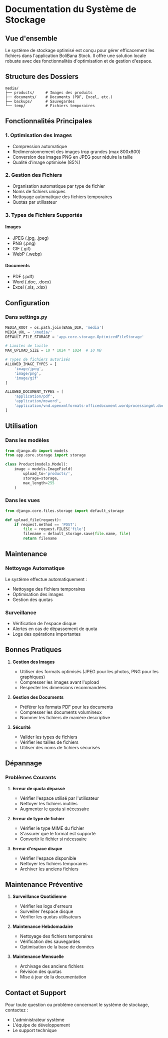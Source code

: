 # Documentation du Système de Stockage

## Vue d'ensemble

Le système de stockage optimisé est conçu pour gérer efficacement les fichiers dans l'application BoliBana Stock. Il offre une solution locale robuste avec des fonctionnalités d'optimisation et de gestion d'espace.

## Structure des Dossiers

```
media/
├── products/     # Images des produits
├── documents/    # Documents (PDF, Excel, etc.)
├── backups/      # Sauvegardes
└── temp/         # Fichiers temporaires
```

## Fonctionnalités Principales

### 1. Optimisation des Images
- Compression automatique
- Redimensionnement des images trop grandes (max 800x800)
- Conversion des images PNG en JPEG pour réduire la taille
- Qualité d'image optimisée (85%)

### 2. Gestion des Fichiers
- Organisation automatique par type de fichier
- Noms de fichiers uniques
- Nettoyage automatique des fichiers temporaires
- Quotas par utilisateur

### 3. Types de Fichiers Supportés

#### Images
- JPEG (.jpg, .jpeg)
- PNG (.png)
- GIF (.gif)
- WebP (.webp)

#### Documents
- PDF (.pdf)
- Word (.doc, .docx)
- Excel (.xls, .xlsx)

## Configuration

### Dans settings.py
```python
MEDIA_ROOT = os.path.join(BASE_DIR, 'media')
MEDIA_URL = '/media/'
DEFAULT_FILE_STORAGE = 'app.core.storage.OptimizedFileStorage'

# Limites de taille
MAX_UPLOAD_SIZE = 10 * 1024 * 1024  # 10 MB

# Types de fichiers autorisés
ALLOWED_IMAGE_TYPES = [
    'image/jpeg',
    'image/png',
    'image/gif'
]

ALLOWED_DOCUMENT_TYPES = [
    'application/pdf',
    'application/msword',
    'application/vnd.openxmlformats-officedocument.wordprocessingml.document'
]
```

## Utilisation

### Dans les modèles
```python
from django.db import models
from app.core.storage import storage

class Product(models.Model):
    image = models.ImageField(
        upload_to='products/',
        storage=storage,
        max_length=255
    )
```

### Dans les vues
```python
from django.core.files.storage import default_storage

def upload_file(request):
    if request.method == 'POST':
        file = request.FILES['file']
        filename = default_storage.save(file.name, file)
        return filename
```

## Maintenance

### Nettoyage Automatique
Le système effectue automatiquement :
- Nettoyage des fichiers temporaires
- Optimisation des images
- Gestion des quotas

### Surveillance
- Vérification de l'espace disque
- Alertes en cas de dépassement de quota
- Logs des opérations importantes

## Bonnes Pratiques

1. **Gestion des Images**
   - Utiliser des formats optimisés (JPEG pour les photos, PNG pour les graphiques)
   - Compresser les images avant l'upload
   - Respecter les dimensions recommandées

2. **Gestion des Documents**
   - Préférer les formats PDF pour les documents
   - Compresser les documents volumineux
   - Nommer les fichiers de manière descriptive

3. **Sécurité**
   - Valider les types de fichiers
   - Vérifier les tailles de fichiers
   - Utiliser des noms de fichiers sécurisés

## Dépannage

### Problèmes Courants

1. **Erreur de quota dépassé**
   - Vérifier l'espace utilisé par l'utilisateur
   - Nettoyer les fichiers inutiles
   - Augmenter le quota si nécessaire

2. **Erreur de type de fichier**
   - Vérifier le type MIME du fichier
   - S'assurer que le format est supporté
   - Convertir le fichier si nécessaire

3. **Erreur d'espace disque**
   - Vérifier l'espace disponible
   - Nettoyer les fichiers temporaires
   - Archiver les anciens fichiers

## Maintenance Préventive

1. **Surveillance Quotidienne**
   - Vérifier les logs d'erreurs
   - Surveiller l'espace disque
   - Vérifier les quotas utilisateurs

2. **Maintenance Hebdomadaire**
   - Nettoyage des fichiers temporaires
   - Vérification des sauvegardes
   - Optimisation de la base de données

3. **Maintenance Mensuelle**
   - Archivage des anciens fichiers
   - Révision des quotas
   - Mise à jour de la documentation

## Contact et Support

Pour toute question ou problème concernant le système de stockage, contactez :
- L'administrateur système
- L'équipe de développement
- Le support technique 